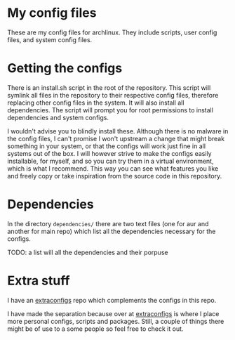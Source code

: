 # My config files 
These are my config files for archlinux. They include scripts, user config files, and system config files.

# Getting the configs
There is an install.sh script in the root of the repository. This script will symlink all files in the repository to their respective config files, therefore replacing other config files in the system. It will also install all dependencies. The script will prompt you for root permissions to install dependencies and system configs.

I wouldn't advise you to blindly install these. Although there is no malware in the config files, I can't promise I won't upstream a change that might break something in your system, or that the configs will work just fine in all systems out of the box. I will however strive to make the configs easily installable, for myself, and so you can try them in a virtual environment, which is what I recommend. This way you can see what features you like and freely copy or take inspiration from the source code in this repository.

# Dependencies

In the directory `dependencies/` there are two text files (one for aur and another for main repo) which list all the dependencies necessary for the configs.

TODO: a list will all the dependencies and their porpuse

# Extra stuff

I have an [extraconfigs](https://github.com/Hugo-loio/extraconfigs) repo which complements the configs in this repo. 

I have made the separation because over at [extraconfigs](https://github.com/Hugo-loio/extraconfigs) is where I place more personal configs, scripts and packages. Still, a couple of things there might be of use to a some people so feel free to check it out.

